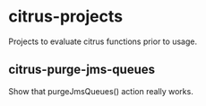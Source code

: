 # citrus-projects

Projects to evaluate citrus functions prior to usage.

## citrus-purge-jms-queues

Show that purgeJmsQueues() action really works.
